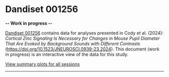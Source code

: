 # Dandiset 001256

**-- Work in progress --**

[Dandiset 001256](https://dandiarchive.org/dandiset/001256/0.241120.2150) contains data for analyses presented in Cody et al. (2024): _Cortical Zinc Signaling Is Necessary for Changes in Mouse Pupil Diameter That Are Evoked by Background Sounds with Different Contrasts_ (https://doi.org/10.1523/JNEUROSCI.0939-23.2024). This document (work in progress) is an interactive view of the data for this study.

[View summary plots for all sessions](https://github.com/figurl/dandiset-001256-output/blob/main/index.md)

<div class="sessions-table"></div>

---
